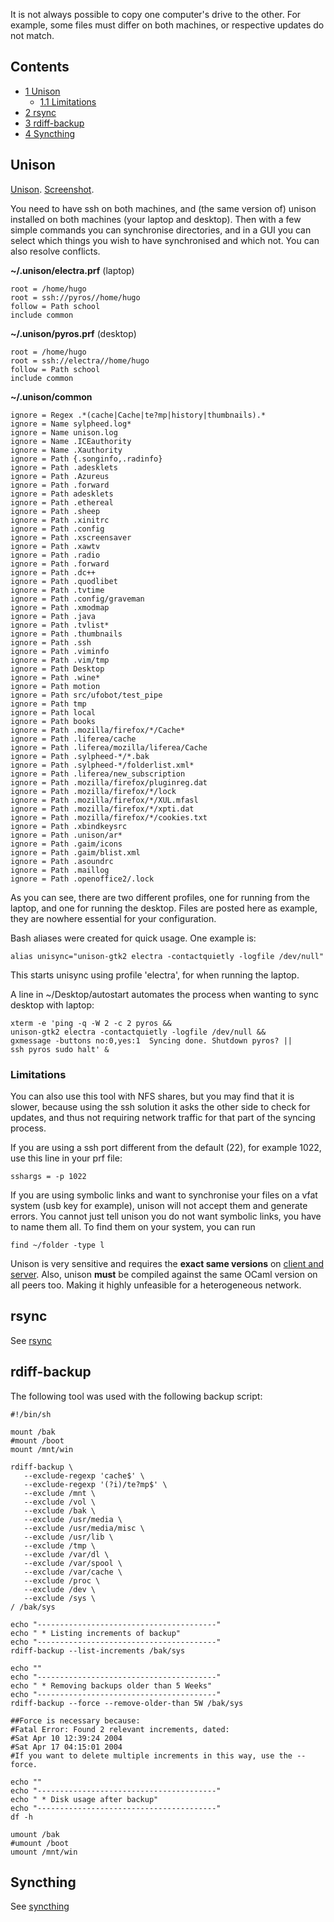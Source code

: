 It is not always possible to copy one computer's drive to the other. For example, some files must differ on both machines, or respective updates do not match.

## Contents

*   [1 Unison](#Unison)
    *   [1.1 Limitations](#Limitations)
*   [2 rsync](#rsync)
*   [3 rdiff-backup](#rdiff-backup)
*   [4 Syncthing](#Syncthing)

## Unison

[Unison](http://www.cis.upenn.edu/~bcpierce/unison/). [Screenshot](http://caml.inria.fr/about/successes-images/unison.jpg).

You need to have ssh on both machines, and (the same version of) unison installed on both machines (your laptop and desktop). Then with a few simple commands you can synchronise directories, and in a GUI you can select which things you wish to have synchronised and which not. You can also resolve conflicts.

**~/.unison/electra.prf** (laptop)

```
root = /home/hugo
root = ssh://pyros//home/hugo
follow = Path school
include common

```

**~/.unison/pyros.prf** (desktop)

```
root = /home/hugo
root = ssh://electra//home/hugo
follow = Path school
include common

```

**~/.unison/common**

```
ignore = Regex .*(cache|Cache|te?mp|history|thumbnails).*
ignore = Name sylpheed.log*
ignore = Name unison.log
ignore = Name .ICEauthority
ignore = Name .Xauthority
ignore = Path {.songinfo,.radinfo}
ignore = Path .adesklets
ignore = Path .Azureus
ignore = Path .forward
ignore = Path adesklets
ignore = Path .ethereal
ignore = Path .sheep
ignore = Path .xinitrc
ignore = Path .config
ignore = Path .xscreensaver
ignore = Path .xawtv
ignore = Path .radio
ignore = Path .forward
ignore = Path .dc++
ignore = Path .quodlibet
ignore = Path .tvtime
ignore = Path .config/graveman
ignore = Path .xmodmap
ignore = Path .java
ignore = Path .tvlist*
ignore = Path .thumbnails
ignore = Path .ssh
ignore = Path .viminfo
ignore = Path .vim/tmp
ignore = Path Desktop
ignore = Path .wine*
ignore = Path motion
ignore = Path src/ufobot/test_pipe
ignore = Path tmp
ignore = Path local
ignore = Path books
ignore = Path .mozilla/firefox/*/Cache*
ignore = Path .liferea/cache
ignore = Path .liferea/mozilla/liferea/Cache
ignore = Path .sylpheed-*/*.bak
ignore = Path .sylpheed-*/folderlist.xml*
ignore = Path .liferea/new_subscription
ignore = Path .mozilla/firefox/pluginreg.dat
ignore = Path .mozilla/firefox/*/lock
ignore = Path .mozilla/firefox/*/XUL.mfasl
ignore = Path .mozilla/firefox/*/xpti.dat
ignore = Path .mozilla/firefox/*/cookies.txt
ignore = Path .xbindkeysrc
ignore = Path .unison/ar*
ignore = Path .gaim/icons
ignore = Path .gaim/blist.xml
ignore = Path .asoundrc
ignore = Path .maillog
ignore = Path .openoffice2/.lock

```

As you can see, there are two different profiles, one for running from the laptop, and one for running the desktop. Files are posted here as example, they are nowhere essential for your configuration.

Bash aliases were created for quick usage. One example is:

```
alias unisync="unison-gtk2 electra -contactquietly -logfile /dev/null"

```

This starts unisync using profile 'electra', for when running the laptop.

A line in ~/Desktop/autostart automates the process when wanting to sync desktop with laptop:

```
xterm -e 'ping -q -W 2 -c 2 pyros &&
unison-gtk2 electra -contactquietly -logfile /dev/null &&
gxmessage -buttons no:0,yes:1  Syncing done. Shutdown pyros? ||
ssh pyros sudo halt' &

```

### Limitations

You can also use this tool with NFS shares, but you may find that it is slower, because using the ssh solution it asks the other side to check for updates, and thus not requiring network traffic for that part of the syncing process.

If you are using a ssh port different from the default (22), for example 1022, use this line in your prf file:

```
sshargs = -p 1022

```

If you are using symbolic links and want to synchronise your files on a vfat system (usb key for example), unison will not accept them and generate errors. You cannot just tell unison you do not want symbolic links, you have to name them all. To find them on your system, you can run

```
find ~/folder -type l

```

Unison is very sensitive and requires the **exact same versions** on [client and server](https://groups.yahoo.com/neo/groups/unison-users/conversations/topics/11439%7Cboth). Also, unison **must** be compiled against the same OCaml version on all peers too. Making it highly unfeasible for a heterogeneous network.

## rsync

See [rsync](/index.php/Rsync "Rsync")

## rdiff-backup

The following tool was used with the following backup script:

```
#!/bin/sh

mount /bak
#mount /boot
mount /mnt/win

rdiff-backup \
   --exclude-regexp 'cache$' \
   --exclude-regexp '(?i)/te?mp$' \
   --exclude /mnt \
   --exclude /vol \
   --exclude /bak \
   --exclude /usr/media \
   --exclude /usr/media/misc \
   --exclude /usr/lib \
   --exclude /tmp \
   --exclude /var/dl \
   --exclude /var/spool \
   --exclude /var/cache \
   --exclude /proc \
   --exclude /dev \
   --exclude /sys \
/ /bak/sys

echo "----------------------------------------"
echo " * Listing increments of backup"
echo "----------------------------------------"
rdiff-backup --list-increments /bak/sys

echo ""
echo "----------------------------------------"
echo " * Removing backups older than 5 Weeks"
echo "----------------------------------------"
rdiff-backup --force --remove-older-than 5W /bak/sys

##Force is necessary because:
#Fatal Error: Found 2 relevant increments, dated:
#Sat Apr 10 12:39:24 2004
#Sat Apr 17 04:15:01 2004
#If you want to delete multiple increments in this way, use the --force.

echo ""
echo "----------------------------------------"
echo " * Disk usage after backup"
echo "----------------------------------------"
df -h

umount /bak
#umount /boot
umount /mnt/win

```

## Syncthing

See [syncthing](/index.php/Syncthing "Syncthing")